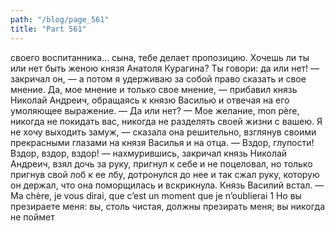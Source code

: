 ```yaml
---
path: "/blog/page_561"
title: "Part 561"
---
```


своего воспитанника... сына, тебе делает пропозицию. Хочешь ли ты или нет быть женою князя Анатоля Курагина? Ты говори: да или нет! — закричал он, — а потом я удерживаю за собой право сказать и свое мнение. Да, мое мнение и только свое мнение, — прибавил князь Николай Андреич, обращаясь к князю Василью и отвечая на его умоляющее выражение. — Да или нет?
— Мое желание, mon père, никогда не покидать вас, никогда не разделять своей жизни с вашею. Я не хочу выходить замуж, — сказала она решительно, взглянув своими прекрасными глазами на князя Василья и на отца.
— Вздор, глупости! Вздор, вздор, вздор! — нахмурившись, закричал князь Николай Андреич, взял дочь за руку, пригнул к себе и не поцеловал, но только пригнув свой лоб к ее лбу, дотронулся до нее и так сжал руку, которую он держал, что она поморщилась и вскрикнула.
Князь Василий встал.
— Ma chère, je vous dirai, que c’est un moment que je n’oubliеrаі 1 Но вы презираете меня: вы, столь чистая, должны презирать меня; вы никогда не поймет
